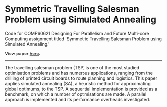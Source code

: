 # Symmetric Travelling Salesman Problem using Simulated Annealing
Code for COMP60621 Designing For Parallelism and Future Multi-core Computing assignment titled 'Symmetric Travelling Salesman Problem using Simulated Annealing.'

View paper [here](https://drive.google.com/open?id=18x4r-5cMFL3lseziqZBCMLisbarDMp1X).

*** 

The travelling salesman problem (TSP) is one of the most studied optimisation problems and has numerous applications, ranging from the drilling of printed circuit boards to route planning and logistics. This paper applies simulated annealing (SA), a heuristic method for approximating global optimums, to the TSP. A sequential implementation is provided as a benchmark, on which a number of optimisations are made. A parallel approach is implemented and its performance overheads investigated.
